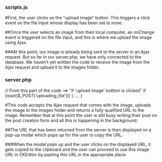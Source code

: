 

### scripts.js

 #First, the user clicks on the "upload image" button. This triggers a click event on the file input whose display has been set to none. 
 
 ##Once the user selects an image from their local computer, an onChange event is triggered on the file input, and this is where we upload the image using Ajax.

###At this point, our image is already being sent to the server in an Ajax request. But so far in our server.php, we have only connected to the database. We haven't yet written the code to receive the image from the Ajax request and upload it to the images folder. 


### server.php

// From this part of the code ==> "if 'upload image' buttton is clicked"
if (isset($_POST['uploading_file'])) {
    ....
}

#This code accepts the Ajax request that comes with the image, uploads the image to the images folder and returns a fully qualified URL to the image. Remember that at this point the user is still busy writing their post on the post creation form and all this is happening in the background.

##The URL that has been returned from the server is then displayed on a pop-up modal which pops up for the user to copy the URL. 

###When the modal pops up and the user clicks on the displayed URL, it gets copied to the clipboard and the user can proceed to use this image URL in CKEditor by pasting this URL in the appropriate place.


